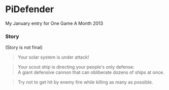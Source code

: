 PiDefender
==========

My January entry for One Game A Month 2013

### Story ###
(Story is not final)

>Your solar system is under attack!  
  
>Your scout ship is directing your people's only defense:  
>A giant defensive cannon that can obliberate dozens of ships at once.
  
>Try not to get hit by enemy fire while killing as many as possible.

